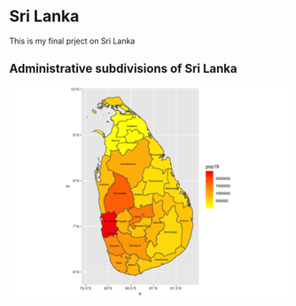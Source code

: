 # Sri Lanka 

This is my final prject on Sri Lanka

## Administrative subdivisions of Sri Lanka 

![](lkacnty_pop19.png)
